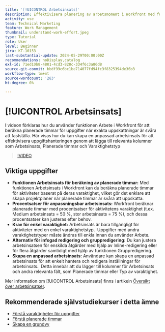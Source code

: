 ```yaml
---
title: '[!UICONTROL Arbetsinsats]'
description: Effektivisera planering av arbetsmoment i Workfront med funktionen Arbete som gör det möjligt att skräddarsy timuppskattningar, inline- och bulkredigering samt anpassade vyer för effektiv projekthantering.
activity: use
team: Technical Marketing
feature: Work Management
thumbnail: understand-work-effort.jpeg
type: Tutorial
role: User
level: Beginner
jira: KT-10153
last-substantial-update: 2024-05-29T00:00:00Z
recommendations: noDisplay,catalog
exl-id: 71ed10b8-4801-4cd3-828c-334f6c3a86d8
source-git-commit: bbdf99c6bc1be714077fd94fc3f8325394de36b3
workflow-type: tm+mt
source-wordcount: '283'
ht-degree: 0%

---
```


# [!UICONTROL Arbetsinsats]

I videon förklaras hur du använder funktionen Arbete i Workfront för att beräkna planerade timmar för uppgifter när exakta uppskattningar är svåra att fastställa.
Här visas hur du kan skapa en anpassad arbetsinsats för att effektivisera uppgiftshanteringen genom att lägga till relevanta kolumner som Arbetsinsats, Planerade timmar och Varaktighetstyp

>[!VIDEO](https://video.tv.adobe.com/v/3429446/?quality=12&learn=on&enablevpops=1)

## Viktiga uppgifter

* **Funktionen Arbetsinsats för beräkning av planerade timmar:** Med funktionen Arbetsinsats i Workfront kan du beräkna planerade timmar för aktiviteter baserat på deras varaktighet, vilket gör det enklare att skapa projektplaner när planerade timmar är svåra att uppskatta. &#x200B;
* **Procentsatser för anpassningsbar arbetsinsats:** Workfront beräknar planerade timmar med procentsatser för aktivitetens varaktighet (t.ex. Medium arbetsinsats = 50 %, stor arbetsinsats = 75 %), och dessa procentsatser kan justeras efter behov. &#x200B;
* **Krav för enkel varaktighet:** Arbetsinsats är bara tillgängligt för aktiviteter med en enkel varaktighetstyp. &#x200B; Uppgifter med andra varaktighetstyper måste ändras till enkla innan du använder Arbete. &#x200B;
* **Alternativ för infogad redigering och gruppredigering:** Du kan justera arbetsinsatsen för enskilda åtgärder med hjälp av Inline-redigering eller för flera åtgärder samtidigt med hjälp av funktionen Gruppredigering. &#x200B;
* **Skapa en anpassad arbetsinsats:** Användare kan skapa en anpassad arbetsinsats för att enkelt hantera och redigera inställningar för arbetsinsats. &#x200B; Detta innebär att du lägger till kolumner för Arbetsinsats och andra relevanta fält, som Planerade timmar eller Typ av varaktighet. &#x200B;


Mer information om [!UICONTROL Arbetsinsats] finns i artikeln [Översikt över arbetsinsatser](https://experienceleague.adobe.com/docs/workfront/using/manage-work/tasks/task-information/work-effort.html?lang=sv-SE).


## Rekommenderade självstudiekurser i detta ämne

* [Förstå varaktigheter för uppgifter](/help/manage-work/tasks/understand-task-durations.md)
* [Förstå planerade timmar](/help/manage-work/tasks/understand-planned-hours.md)
* [Skapa en grundvy](/help/reporting/basic-reporting/create-a-basic-view.md)
